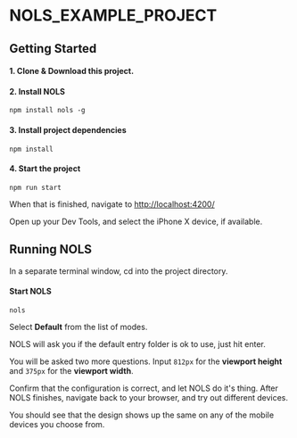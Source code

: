 # NOLS_EXAMPLE_PROJECT

## Getting Started

#### 1. Clone & Download this project.
#### 2. Install NOLS
```
npm install nols -g
```
#### 3. Install project dependencies
```
npm install
```

#### 4. Start the project
```
npm run start
```
When that is finished, navigate to [http://localhost:4200/](http://localhost:4200/)

Open up your Dev Tools, and select the iPhone X device, if available.

## Running NOLS

In a separate terminal window, cd into the project directory. 

#### Start NOLS

```
nols
```

Select **Default** from the list of modes.

NOLS will ask you if the default entry folder is ok to use, just hit enter.

You will be asked two more questions. Input `812px` for the **viewport height** and `375px` for the **viewport 
width**.

Confirm that the configuration is correct, and let NOLS do it's thing. After NOLS finishes, navigate back to your 
browser, and try out different devices.

You should see that the design shows up the same on any of the mobile devices you choose from. 
